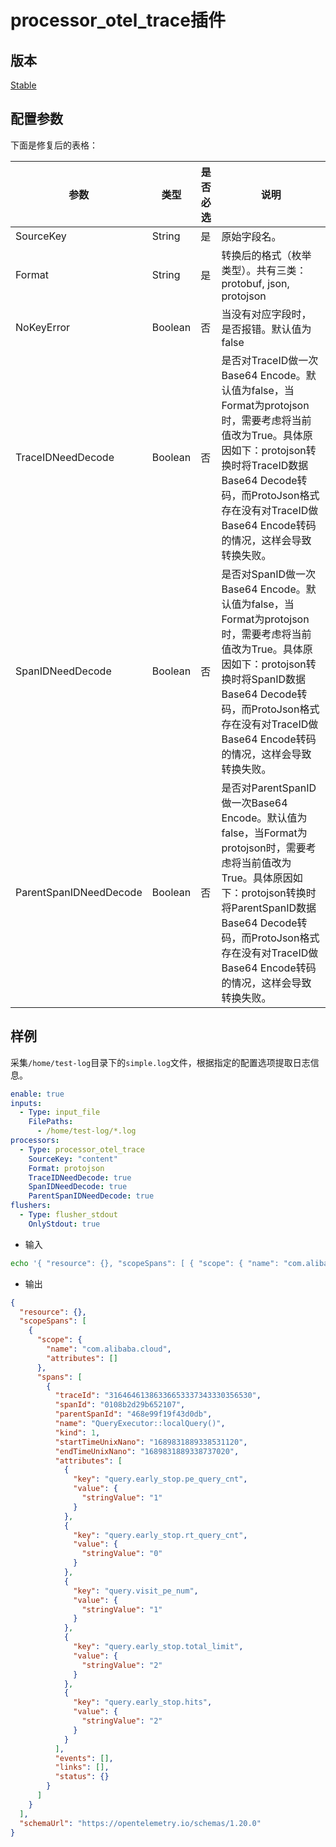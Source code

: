 # processor_otel_trace插件

## 版本

[Stable](../stability-level.md)

## 配置参数

下面是修复后的表格：

| 参数                     | 类型      | 是否必选 | 说明                                                                                                                                                                                   |
|------------------------|---------|------|--------------------------------------------------------------------------------------------------------------------------------------------------------------------------------------|
| SourceKey              | String  | 是    | 原始字段名。                                                                                                                                                                               |
| Format                 | String  | 是    | 转换后的格式（枚举类型）。共有三类：protobuf, json, protojson                                                                                                                                          |
| NoKeyError             | Boolean | 否    | 当没有对应字段时，是否报错。默认值为false                                                                                                                                                              |
| TraceIDNeedDecode      | Boolean | 否    | 是否对TraceID做一次Base64 Encode。默认值为false，当Format为protojson时，需要考虑将当前值改为True。具体原因如下：protojson转换时将TraceID数据Base64 Decode转码，而ProtoJson格式存在没有对TraceID做Base64 Encode转码的情况，这样会导致转换失败。           |
| SpanIDNeedDecode       | Boolean | 否    | 是否对SpanID做一次Base64 Encode。默认值为false，当Format为protojson时，需要考虑将当前值改为True。具体原因如下：protojson转换时将SpanID数据Base64 Decode转码，而ProtoJson格式存在没有对TraceID做Base64 Encode转码的情况，这样会导致转换失败。             |
| ParentSpanIDNeedDecode | Boolean | 否    | 是否对ParentSpanID做一次Base64 Encode。默认值为false，当Format为protojson时，需要考虑将当前值改为True。具体原因如下：protojson转换时将ParentSpanID数据Base64 Decode转码，而ProtoJson格式存在没有对TraceID做Base64 Encode转码的情况，这样会导致转换失败。 |

## 样例

采集`/home/test-log`目录下的`simple.log`文件，根据指定的配置选项提取日志信息。

```yaml
enable: true
inputs:
  - Type: input_file
    FilePaths: 
      - /home/test-log/*.log
processors:
  - Type: processor_otel_trace
    SourceKey: "content"
    Format: protojson
    TraceIDNeedDecode: true
    SpanIDNeedDecode: true
    ParentSpanIDNeedDecode: true
flushers:
  - Type: flusher_stdout
    OnlyStdout: true
```

* 输入

```bash
echo '{ "resource": {}, "scopeSpans": [ { "scope": { "name": "com.alibaba.cloud", "attributes": [] }, "spans": [ { "traceId": "31646461386336653337343330356530", "spanId": "0108b2d29b652107", "parentSpanId": "468e99f19f43d0db", "name": "QueryExecutor::localQuery()", "kind": 1, "startTimeUnixNano": "1689831889338531120", "endTimeUnixNano": "1689831889338737020", "attributes": [ { "key": "query.early_stop.pe_query_cnt", "value": { "stringValue": "1" } }, { "key": "query.early_stop.rt_query_cnt", "value": { "stringValue": "0" } }, { "key": "query.visit_pe_num", "value": { "stringValue": "1" } }, { "key": "query.early_stop.total_limit", "value": { "stringValue": "2" } }, { "key": "query.early_stop.hits", "value": { "stringValue": "2" } } ], "events": [], "links": [], "status": {} } ] } ], "schemaUrl": "https://opentelemetry.io/schemas/1.20.0" }' >> simple.log
```

* 输出

```json
{
  "resource": {},
  "scopeSpans": [
    {
      "scope": {
        "name": "com.alibaba.cloud",
        "attributes": []
      },
      "spans": [
        {
          "traceId": "31646461386336653337343330356530",
          "spanId": "0108b2d29b652107",
          "parentSpanId": "468e99f19f43d0db",
          "name": "QueryExecutor::localQuery()",
          "kind": 1,
          "startTimeUnixNano": "1689831889338531120",
          "endTimeUnixNano": "1689831889338737020",
          "attributes": [
            {
              "key": "query.early_stop.pe_query_cnt",
              "value": {
                "stringValue": "1"
              }
            },
            {
              "key": "query.early_stop.rt_query_cnt",
              "value": {
                "stringValue": "0"
              }
            },
            {
              "key": "query.visit_pe_num",
              "value": {
                "stringValue": "1"
              }
            },
            {
              "key": "query.early_stop.total_limit",
              "value": {
                "stringValue": "2"
              }
            },
            {
              "key": "query.early_stop.hits",
              "value": {
                "stringValue": "2"
              }
            }
          ],
          "events": [],
          "links": [],
          "status": {}
        }
      ]
    }
  ],
  "schemaUrl": "https://opentelemetry.io/schemas/1.20.0"
}
```
